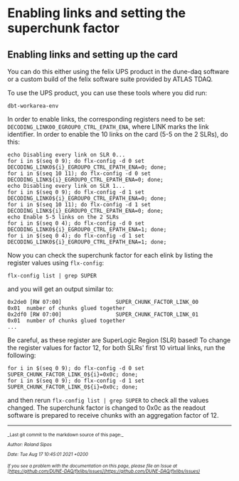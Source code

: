 # Enabling links and setting the superchunk factor
## Enabling links and setting up the card

You can do this either using the felix UPS product in the dune-daq software or a custom build of the felix software suite provided by ATLAS TDAQ.

To use the UPS product, you can use these tools where you did run:
```
dbt-workarea-env
```

In order to enable links, the corresponding registers need to be set: `DECODING_LINK00_EGROUP0_CTRL_EPATH_ENA`, where LINK marks the link identifier. In order to enable the 10 links on the card (5-5 on the 2 SLRs), do this:

```
echo Disabling every link on SLR 0...
for i in $(seq 0 9); do flx-config -d 0 set DECODING_LINK0${i}_EGROUP0_CTRL_EPATH_ENA=0; done;
for i in $(seq 10 11); do flx-config -d 0 set DECODING_LINK${i}_EGROUP0_CTRL_EPATH_ENA=0; done;
echo Disabling every link on SLR 1...
for i in $(seq 0 9); do flx-config -d 1 set DECODING_LINK0${i}_EGROUP0_CTRL_EPATH_ENA=0; done;
for i in $(seq 10 11); do flx-config -d 1 set DECODING_LINK${i}_EGROUP0_CTRL_EPATH_ENA=0; done;
echo Enable 5-5 links on the 2 SLRs
for i in $(seq 0 4); do flx-config -d 0 set DECODING_LINK0${i}_EGROUP0_CTRL_EPATH_ENA=1; done;
for i in $(seq 0 4); do flx-config -d 1 set DECODING_LINK0${i}_EGROUP0_CTRL_EPATH_ENA=1; done;

```

Now you can check the superchunk factor for each elink by listing the register values using `flx-config`:
```
flx-config list | grep SUPER
```
and you will get an output similar to:

```
0x2de0 [RW 07:00]                 SUPER_CHUNK_FACTOR_LINK_00                0x01  number of chunks glued together
0x2df0 [RW 07:00]                 SUPER_CHUNK_FACTOR_LINK_01                0x01  number of chunks glued together
...
```

Be careful, as these register are SuperLogic Region (SLR) based! To change the register values for factor 12, for both SLRs' first 10 virtual links, run the following:
```
for i in $(seq 0 9); do flx-config -d 0 set SUPER_CHUNK_FACTOR_LINK_0${i}=0x0c; done;
for i in $(seq 0 9); do flx-config -d 1 set SUPER_CHUNK_FACTOR_LINK_0${i}=0x0c; done;

```

and then rerun `flx-config list | grep SUPER` to check all the values changed. The superchunk factor is changed to 0x0c as the readout software is prepared to receive chunks with an aggregation factor of 12.


-----

<font size="1">
_Last git commit to the markdown source of this page:_


_Author: Roland Sipos_

_Date: Tue Aug 17 10:45:01 2021 +0200_

_If you see a problem with the documentation on this page, please file an Issue at [https://github.com/DUNE-DAQ/flxlibs/issues](https://github.com/DUNE-DAQ/flxlibs/issues)_
</font>
